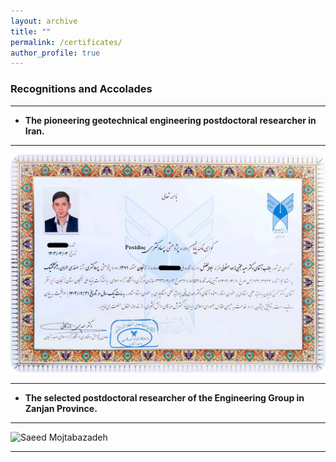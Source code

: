 ```yaml
---
layout: archive
title: ""
permalink: /certificates/
author_profile: true
---
```


### **Recognitions and Accolades**
___   

  
* **The pioneering geotechnical engineering postdoctoral researcher in Iran.**
      
___

 ![Saeed Mojtabazadeh](https://github.com/mojtabazadeh/mojtabazadeh.github.io/blob/main/images/Postdoc-Certificate2.jpg?raw=true)    
 
___   

  
* **The selected postdoctoral researcher of the Engineering Group in Zanjan Province.**
      
___

 ![Saeed Mojtabazadeh](https://github.com/mojtabazadeh/mojtabazadeh.github.io/blob/main/images/20241220_163706.jpg?raw=true)    
 
___
